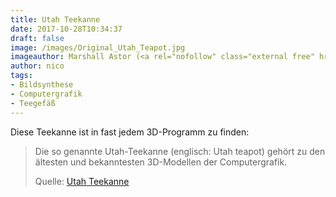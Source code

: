 ```yaml
---
title: Utah Teekanne
date: 2017-10-28T10:34:37
draft: false
image: /images/Original_Utah_Teapot.jpg
imageauthor: Marshall Astor (<a rel="nofollow" class="external free" href="http://www.marshallastor.com/">http://www.marshallastor.com/</a>)
author: nico
tags: 
- Bildsynthese
- Computergrafik
- Teegefäß
---
```


Diese Teekanne ist in fast jedem 3D-Programm zu finden:

> Die so genannte Utah-Teekanne (englisch: Utah teapot) gehört zu den ältesten
> und bekanntesten 3D-Modellen der Computergrafik.
>
> Quelle: [Utah Teekanne](https://de.wikipedia.org/wiki/Utah-Teekanne)
